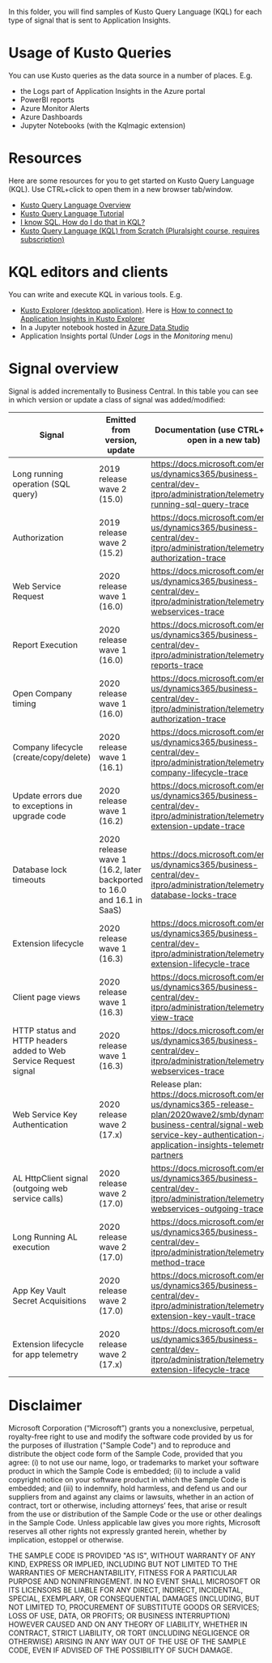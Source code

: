 In this folder, you will find samples of Kusto Query Language (KQL) for each type of signal that is sent to Application Insights.

# Usage of Kusto Queries
You can use Kusto queries as the data source in a number of places. E.g.
* the Logs part of Application Insights in the Azure portal
* PowerBI reports
* Azure Monitor Alerts
* Azure Dashboards
* Jupyter Notebooks (with the Kqlmagic extension)

# Resources 
Here are some resources for you to get started on Kusto Query Language (KQL). Use CTRL+click to open them in a new browser tab/window.
* [Kusto Query Language Overview](https://docs.microsoft.com/en-us/azure/kusto/query/)
* [Kusto Query Language Tutorial](https://docs.microsoft.com/en-us/azure/kusto/query/tutorial)
* [I know SQL. How do I do that in KQL?](https://docs.microsoft.com/en-us/azure/data-explorer/kusto/query/sqlcheatsheet)
* [Kusto Query Language (KQL) from Scratch (Pluralsight course, requires subscription)](https://www.pluralsight.com/courses/kusto-query-language-kql-from-scratch)

# KQL editors and clients
You can write and execute KQL in various tools. E.g.
* [Kusto Explorer (desktop application)](https://docs.microsoft.com/en-us/azure/data-explorer/kusto/tools/kusto-explorer). Here is [How to connect to Application Insights in Kusto Explorer](https://docs.microsoft.com/en-us/azure/data-explorer/query-monitor-data)
* In a Jupyter notebook hosted in [Azure Data Studio](https://github.com/microsoft/BCTech/tree/master/samples/AppInsights/TroubleShootingGuides#what-is-azure-data-studio)
* Application Insights portal (Under *Logs* in the *Monitoring* menu)

# Signal overview
Signal is added incrementally to Business Central. In this table you can see in which version or update a class of signal was added/modified:

|Signal | Emitted from version, update | Documentation (use CTRL+click to open in a new tab) |
| ------ | ------ | ------ |
| Long running operation (SQL query) | 2019 release wave 2 (15.0) | https://docs.microsoft.com/en-us/dynamics365/business-central/dev-itpro/administration/telemetry-long-running-sql-query-trace |
| Authorization | 2019 release wave 2 (15.2) | https://docs.microsoft.com/en-us/dynamics365/business-central/dev-itpro/administration/telemetry-authorization-trace |
| Web Service Request | 2020 release wave 1 (16.0) | https://docs.microsoft.com/en-us/dynamics365/business-central/dev-itpro/administration/telemetry-webservices-trace |
| Report Execution | 2020 release wave 1 (16.0) | https://docs.microsoft.com/en-us/dynamics365/business-central/dev-itpro/administration/telemetry-reports-trace | 
| Open Company timing | 2020 release wave 1 (16.0) | https://docs.microsoft.com/en-us/dynamics365/business-central/dev-itpro/administration/telemetry-authorization-trace |
| Company lifecycle (create/copy/delete) | 2020 release wave 1 (16.1) | https://docs.microsoft.com/en-us/dynamics365/business-central/dev-itpro/administration/telemetry-company-lifecycle-trace |
| Update errors due to exceptions in upgrade code | 2020 release wave 1 (16.2) | https://docs.microsoft.com/en-us/dynamics365/business-central/dev-itpro/administration/telemetry-extension-update-trace |
| Database lock timeouts | 2020 release wave 1 (16.2, later backported to 16.0 and 16.1 in SaaS) | https://docs.microsoft.com/en-us/dynamics365/business-central/dev-itpro/administration/telemetry-database-locks-trace |
| Extension lifecycle | 2020 release wave 1 (16.3) | https://docs.microsoft.com/en-us/dynamics365/business-central/dev-itpro/administration/telemetry-extension-lifecycle-trace |
| Client page views | 2020 release wave 1 (16.3) | https://docs.microsoft.com/en-us/dynamics365/business-central/dev-itpro/administration/telemetry-page-view-trace |
| HTTP status and HTTP headers added to Web Service Request signal | 2020 release wave 1 (16.3) | https://docs.microsoft.com/en-us/dynamics365/business-central/dev-itpro/administration/telemetry-webservices-trace |
| Web Service Key Authentication | 2020 release wave 2 (17.x) | Release plan: https://docs.microsoft.com/en-us/dynamics365-release-plan/2020wave2/smb/dynamics365-business-central/signal-web-service-key-authentication-added-application-insights-telemetry-partners |
| AL HttpClient signal (outgoing web service calls) | 2020 release wave 2 (17.0) | https://docs.microsoft.com/en-us/dynamics365/business-central/dev-itpro/administration/telemetry-webservices-outgoing-trace |
| Long Running AL execution | 2020 release wave 2 (17.0) | https://docs.microsoft.com/en-us/dynamics365/business-central/dev-itpro/administration/telemetry-al-method-trace |
| App Key Vault Secret Acquisitions | 2020 release wave 2 (17.0) | https://docs.microsoft.com/en-us/dynamics365/business-central/dev-itpro/administration/telemetry-extension-key-vault-trace  |
| Extension lifecycle for app telemetry | 2020 release wave 2 (17.x) | https://docs.microsoft.com/en-us/dynamics365/business-central/dev-itpro/administration/telemetry-extension-lifecycle-trace |


# Disclaimer
Microsoft Corporation (“Microsoft”) grants you a nonexclusive, perpetual, royalty-free right to use and modify the software code provided by us for the purposes of illustration  ("Sample Code") and to reproduce and distribute the object code form of the Sample Code, provided that you agree: (i) to not use our name, logo, or trademarks to market your software product in which the Sample Code is embedded; (ii) to include a valid copyright notice on your software product in which the Sample Code is embedded; and (iii) to indemnify, hold harmless, and defend us and our suppliers from and against any claims or lawsuits, whether in an action of contract, tort or otherwise, including attorneys’ fees, that arise or result from the use or distribution of the Sample Code or the use or other dealings in the Sample Code. Unless applicable law gives you more rights, Microsoft reserves all other rights not expressly granted herein, whether by implication, estoppel or otherwise. 

THE SAMPLE CODE IS PROVIDED "AS IS", WITHOUT WARRANTY OF ANY KIND, EXPRESS OR IMPLIED, INCLUDING BUT NOT LIMITED TO THE WARRANTIES OF MERCHANTABILITY, FITNESS FOR A PARTICULAR PURPOSE AND NONINFRINGEMENT. IN NO EVENT SHALL MICROSOFT OR ITS LICENSORS BE LIABLE FOR ANY DIRECT, INDIRECT, INCIDENTAL, SPECIAL, EXEMPLARY, OR CONSEQUENTIAL DAMAGES (INCLUDING, BUT NOT LIMITED TO, PROCUREMENT OF SUBSTITUTE GOODS OR SERVICES; LOSS OF USE, DATA, OR PROFITS; OR BUSINESS INTERRUPTION) HOWEVER CAUSED AND ON ANY THEORY OF LIABILITY, WHETHER IN CONTRACT, STRICT LIABILITY, OR TORT (INCLUDING NEGLIGENCE OR OTHERWISE) ARISING IN ANY WAY OUT OF THE USE OF THE SAMPLE CODE, EVEN IF ADVISED OF THE POSSIBILITY OF SUCH DAMAGE.
